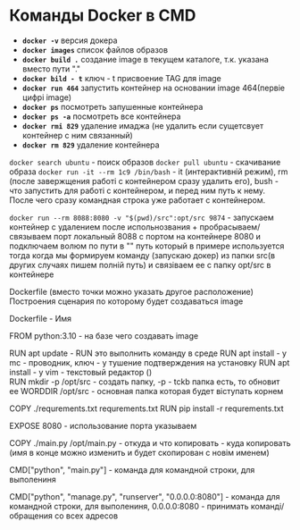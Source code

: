 # Команды Docker в CMD
- **`docker -v`** версия докера
- **`docker images`** список файлов образов 
- **`docker build .`** создание image в текущем каталоге, т.к. указана вместо пути "." 
- **`docker bild - t`** ключ - t присвоение TAG для image
- **`docker run 464`** запустить контейнер на основании image 464(первіе цифрі image) 
- **`docker ps`** посмотреть запушенные контейнера 
- **`docker ps -a`** посмотреть все контейнера
- **`docker rmi 829`** удаление имаджа (не удалить если сущетсвует контейнер с ним связанный)
- **`docker rm 829`** удаление контейнера 


`docker search ubuntu` - поиск образов 
`docker pull ubuntu` - скачивание образа
`docker run -it --rm 1с9 /bin/bash` - it (интерактивній режим), rm (после завержщения работі с контейнером сразу удалить его), bush - что запустить для работі с контейнером, и перед ним путь к нему. После чего сразу командная строка уже работает с контейнером.

`docker run --rm 8088:8080 -v "$(pwd)/src":opt/src 9874` - запускаем контейнер с удалением после испольнозвания + пробрасываем/связываем порт локальный 8088 с портом на контейнере 8080 и подключаем волюм по пути в "" путь который в примере используется тогда когда мы формируем команду (запускаю докер) из папки src(в других случаях пишем полній путь) и связіваем ее с папку opt/src в контейнере






Dockerfile (вместо точки можно указать другое расположение)
Построения сценария по которому будет создаваться image

Dockerfile - Имя


FROM python:3.10 - на базе чего создавать image

RUN apt update - RUN это выполнить команду в среде 
RUN apt install - y mc - проводник, ключ - y тушение подтверждения на установку
RUN apt install - y vim - текстовый редактор ()  
RUN mkdir -p /opt/src - создать папку, -p - tckb папка есть, то обновит ее
WORDDIR /opt/src - основная папка которая будет віступать корнем

COPY ./requrements.txt requrements.txt
RUN pip install -r requrements.txt


EXPOSE 8080 - использование порта указываем

COPY ./main.py /opt/main.py - откуда и что копировать - куда копировать (имя в конце можно изменить и будет скопирован с новім именем)

CMD["python", "main.py"] - команда для командной строки, для выполениня

CMD["python", "manage.py", "runserver", "0.0.0.0:8080"] - команда для командной строки, для выполениня, 0.0.0.0:8080 - принимать команді/обращения со всех адресов


